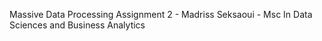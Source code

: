 Massive Data Processing Assignment 2 - Madriss Seksaoui - Msc In Data Sciences and Business Analytics
